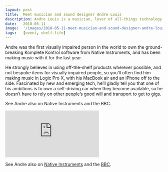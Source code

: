```yaml
---
layout: post
title:  Meet musician and sound designer Andre Louis
description: Andre Louis is a musician, lover of all-things technology, self-proclaimed geek and loves trying out new gear whenever he can get a hold of it.
date:   2018-05-11
image:  '/images/2018-05-11-meet-musician-and-sound-designer-andre-louis.jpg'
tags:   [event, shelf-life]
---
```


Andre was the first visually impaired person in the world to own the ground-breaking Komplete Kontrol software from Native Instruments, and has been making music with it for the last year. 

He strongly believes in using off-the-shelf products wherever possible, and not bespoke items for visually impaired people, so you’ll often find him making music in Logic Pro X, with his MacBook air and an iPhone off to the side. Fascinated by new and emerging tech, he’ll gladly tell you that one of his ambitions is to own a self-driving car when they become available, so he doesn’t have to rely on other people’s good will and transport to get to gigs.


See Andre also on Native Instruments and the BBC.

<p><iframe src="https://www.youtube.com/embed/Q5pTfF-xFAU" loading="lazy" frameborder="0" allowfullscreen></iframe></p>

See Andre also on [Native Instruments](https://blog.native-instruments.com/talking-keyboards-with-andre-louis/) and the [BBC](https://www.bbc.co.uk/events/e4vgfx/live/cg3v4f).
